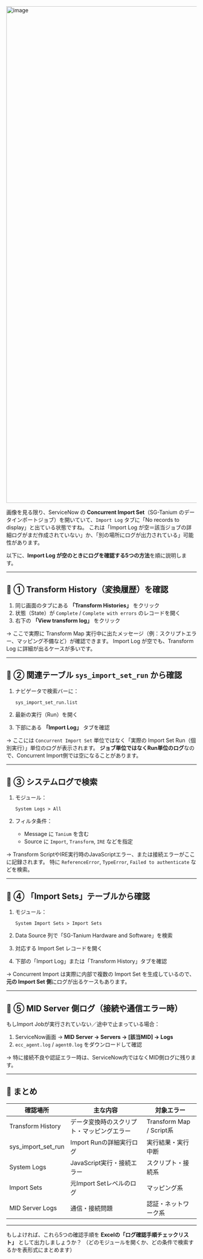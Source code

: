 <img width="1856" height="1311" alt="image" src="https://github.com/user-attachments/assets/0bbef19c-e3f9-44bf-a14d-15fc4b812d53" />


画像を見る限り、ServiceNow の **Concurrent Import Set**（SG-Tanium のデータインポートジョブ）を開いていて、`Import Log` タブに「No records to display」と出ている状態ですね。
これは「Import Log が空＝該当ジョブの詳細ログがまだ作成されていない」か、「別の場所にログが出力されている」可能性があります。

以下に、**Import Log が空のときにログを確認する5つの方法**を順に説明します。

---

## 🧭 ① Transform History（変換履歴）を確認

1. 同じ画面のタブにある **「Transform Histories」** をクリック
2. 状態（State）が `Complete` / `Complete with errors` のレコードを開く
3. 右下の **「View transform log」** をクリック

→ ここで実際に Transform Map 実行中に出たメッセージ（例：スクリプトエラー、マッピング不備など）が確認できます。
Import Log が空でも、Transform Log に詳細が出るケースが多いです。

---

## 🧭 ② 関連テーブル `sys_import_set_run` から確認

1. ナビゲータで検索バーに：

   ```
   sys_import_set_run.list
   ```
2. 最新の実行（Run）を開く
3. 下部にある **「Import Log」** タブを確認

→ ここには `Concurrent Import Set` 単位ではなく「実際の Import Set Run（個別実行）」単位のログが表示されます。
**ジョブ単位ではなくRun単位のログ**なので、Concurrent Import側では空になることがあります。

---

## 🧭 ③ システムログで検索

1. モジュール：

   ```
   System Logs > All
   ```
2. フィルタ条件：

   * Message に `Tanium` を含む
   * Source に `Import`, `Transform`, `IRE` などを指定

→ Transform ScriptやIRE実行時のJavaScriptエラー、または接続エラーがここに記録されます。
特に `ReferenceError`, `TypeError`, `Failed to authenticate` などを検索。

---

## 🧭 ④ 「Import Sets」テーブルから確認

1. モジュール：

   ```
   System Import Sets > Import Sets
   ```
2. Data Source 列で「SG-Tanium Hardware and Software」を検索
3. 対応する Import Set レコードを開く
4. 下部の「Import Log」または「Transform History」タブを確認

→ Concurrent Import は実際に内部で複数の Import Set を生成しているので、
**元の Import Set 側**にログが出るケースもあります。

---

## 🧭 ⑤ MID Server 側ログ（接続や通信エラー時）

もしImport Jobが実行されていない／途中で止まっている場合：

1. ServiceNow画面 → **MID Server → Servers → [該当MID] → Logs**
2. `ecc_agent.log` / `agent0.log` をダウンロードして確認

→ 特に接続不良や認証エラー時は、ServiceNow内ではなくMID側ログに残ります。

---

## 🧩 まとめ

| 確認場所               | 主な内容                  | 対象エラー                   |
| ------------------ | --------------------- | ----------------------- |
| Transform History  | データ変換時のスクリプト・マッピングエラー | Transform Map / Script系 |
| sys_import_set_run | Import Runの詳細実行ログ     | 実行結果・実行中断               |
| System Logs        | JavaScript実行・接続エラー    | スクリプト・接続系               |
| Import Sets        | 元Import Setレベルのログ     | マッピング系                  |
| MID Server Logs    | 通信・接続問題               | 認証・ネットワーク系              |

---

もしよければ、これら5つの確認手順を **Excelの「ログ確認手順チェックリスト」** として出力しましょうか？
（どのモジュールを開くか、どの条件で検索するかを表形式にまとめます）
